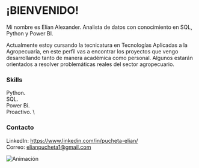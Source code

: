 #  ¡BIENVENIDO!

Mi nombre es Elian Alexander.
Analista de datos con conocimiento en SQL, Python y Power BI. 

Actualmente estoy cursando la tecnicatura en Tecnologías Aplicadas a la Agropecuaria, en este perfil vas a encontrar los proyectos que vengo desarrollando tanto de manera académica como personal. Algunos estarán orientados a resolver problemáticas reales del sector agropecuario.

### Skills

Python. \
SQL. \
Power Bi. \
Proactivo. \

### Contacto
LinkedIn: https://www.linkedin.com/in/pucheta-elian/ \
Correo: elianpucheta1@gmail.com

![Animación](https://media2.giphy.com/media/v1.Y2lkPTc5MGI3NjExYjJlZjdwbTdmem94MWR6aDV3aHNoOWRudTN6eTZ5Z3lkbnR4bDMyayZlcD12MV9pbnRlcm5hbF9naWZfYnlfaWQmY3Q9Zw/VF0WIRjfwvFERopBFY/giphy.gif)
<!---
eliancba/eliancba is a ✨ special ✨ repository because its `README.md` (this file) appears on your GitHub profile.
You can click the Preview link to take a look at your changes.
--->
